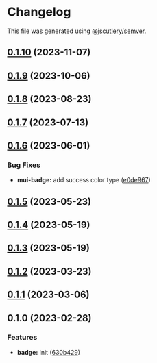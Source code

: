 # Changelog

This file was generated using [@jscutlery/semver](https://github.com/jscutlery/semver).

## [0.1.10](https://github.com/Availity/element/compare/@availity/mui-badge@0.1.9...@availity/mui-badge@0.1.10) (2023-11-07)

## [0.1.9](https://github.com/Availity/element/compare/@availity/mui-badge@0.1.8...@availity/mui-badge@0.1.9) (2023-10-06)

## [0.1.8](https://github.com/Availity/element/compare/@availity/mui-badge@0.1.7...@availity/mui-badge@0.1.8) (2023-08-23)

## [0.1.7](https://github.com/Availity/element/compare/@availity/mui-badge@0.1.6...@availity/mui-badge@0.1.7) (2023-07-13)

## [0.1.6](https://github.com/Availity/element/compare/@availity/mui-badge@0.1.5...@availity/mui-badge@0.1.6) (2023-06-01)

### Bug Fixes

- **mui-badge:** add success color type ([e0de967](https://github.com/Availity/element/commit/e0de967626e2d235701bcc07b3bd8b5e2957c8d2))

## [0.1.5](https://github.com/Availity/element/compare/@availity/mui-badge@0.1.4...@availity/mui-badge@0.1.5) (2023-05-23)

## [0.1.4](https://github.com/Availity/element/compare/@availity/mui-badge@0.1.3...@availity/mui-badge@0.1.4) (2023-05-19)

## [0.1.3](https://github.com/Availity/element/compare/@availity/mui-badge@0.1.2...@availity/mui-badge@0.1.3) (2023-05-19)

## [0.1.2](https://github.com/Availity/element/compare/@availity/mui-badge@0.1.1...@availity/mui-badge@0.1.2) (2023-03-23)

## [0.1.1](https://github.com/Availity/element/compare/@availity/mui-badge@0.1.0...@availity/mui-badge@0.1.1) (2023-03-06)

## 0.1.0 (2023-02-28)

### Features

- **badge:** init ([630b429](https://github.com/Availity/element/commit/630b4297f7787ca3ebd1daf5ddec36ed103bd883))
